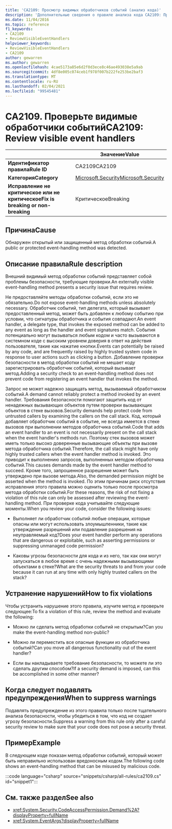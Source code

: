```yaml
---
title: 'CA2109: Просмотр видимых обработчиков событий (анализ кода)'
description: 'Дополнительные сведения о правиле анализа кода CA2109: Просмотр видимых обработчиков событий'
ms.date: 11/04/2016
ms.topic: reference
f1_keywords:
- CA2109
- ReviewVisibleEventHandlers
helpviewer_keywords:
- ReviewVisibleEventHandlers
- CA2109
author: gewarren
ms.author: gewarren
ms.openlocfilehash: 4cae5173a85e6d2f0d3ece8c46ae493038e5a9ab
ms.sourcegitcommit: 4df8e005c074ceb1f978f007b222fe253be2baf3
ms.translationtype: MT
ms.contentlocale: ru-RU
ms.lasthandoff: 02/04/2021
ms.locfileid: "99545481"
---
```

# <a name="ca2109-review-visible-event-handlers"></a><span data-ttu-id="ee042-103">CA2109. Проверьте видимые обработчики событий</span><span class="sxs-lookup"><span data-stu-id="ee042-103">CA2109: Review visible event handlers</span></span>

| | <span data-ttu-id="ee042-104">Значение</span><span class="sxs-lookup"><span data-stu-id="ee042-104">Value</span></span> |
|-|-|
| <span data-ttu-id="ee042-105">**Идентификатор правила**</span><span class="sxs-lookup"><span data-stu-id="ee042-105">**Rule ID**</span></span> |<span data-ttu-id="ee042-106">CA2109</span><span class="sxs-lookup"><span data-stu-id="ee042-106">CA2109</span></span>|
| <span data-ttu-id="ee042-107">**Категория**</span><span class="sxs-lookup"><span data-stu-id="ee042-107">**Category**</span></span> |[<span data-ttu-id="ee042-108">Microsoft.Security</span><span class="sxs-lookup"><span data-stu-id="ee042-108">Microsoft.Security</span></span>](security-warnings.md)|
| <span data-ttu-id="ee042-109">**Исправление не критическое или не критическое**</span><span class="sxs-lookup"><span data-stu-id="ee042-109">**Fix is breaking or non-breaking**</span></span> |<span data-ttu-id="ee042-110">Критическое</span><span class="sxs-lookup"><span data-stu-id="ee042-110">Breaking</span></span>|

## <a name="cause"></a><span data-ttu-id="ee042-111">Причина</span><span class="sxs-lookup"><span data-stu-id="ee042-111">Cause</span></span>

<span data-ttu-id="ee042-112">Обнаружен открытый или защищенный метод обработки событий.</span><span class="sxs-lookup"><span data-stu-id="ee042-112">A public or protected event-handling method was detected.</span></span>

## <a name="rule-description"></a><span data-ttu-id="ee042-113">Описание правила</span><span class="sxs-lookup"><span data-stu-id="ee042-113">Rule description</span></span>

<span data-ttu-id="ee042-114">Внешний видимый метод обработки событий представляет собой проблемы безопасности, требующие проверки.</span><span class="sxs-lookup"><span data-stu-id="ee042-114">An externally visible event-handling method presents a security issue that requires review.</span></span>

<span data-ttu-id="ee042-115">Не предоставляйте методы обработки событий, если это не обязательно.</span><span class="sxs-lookup"><span data-stu-id="ee042-115">Do not expose event-handling methods unless absolutely necessary.</span></span> <span data-ttu-id="ee042-116">Обработчик событий, тип делегата, который вызывает предоставленный метод, может быть добавлен к любому событию при условии, что сигнатуры обработчика и события совпадают.</span><span class="sxs-lookup"><span data-stu-id="ee042-116">An event handler, a delegate type, that invokes the exposed method can be added to any event as long as the handler and event signatures match.</span></span> <span data-ttu-id="ee042-117">События потенциально могут вызываться любым кодом и часто вызываются в системном коде с высоким уровнем доверия в ответ на действия пользователя, такие как нажатие кнопки.</span><span class="sxs-lookup"><span data-stu-id="ee042-117">Events can potentially be raised by any code, and are frequently raised by highly trusted system code in response to user actions such as clicking a button.</span></span> <span data-ttu-id="ee042-118">Добавление проверки безопасности в метод обработки событий не мешает коду зарегистрировать обработчик событий, который вызывает метод.</span><span class="sxs-lookup"><span data-stu-id="ee042-118">Adding a security check to an event-handling method does not prevent code from registering an event handler that invokes the method.</span></span>

<span data-ttu-id="ee042-119">Запрос не может надежно защищать метод, вызываемый обработчиком событий.</span><span class="sxs-lookup"><span data-stu-id="ee042-119">A demand cannot reliably protect a method invoked by an event handler.</span></span> <span data-ttu-id="ee042-120">Требования безопасности помогают защитить код от ненадежных вызывающих объектов путем проверки вызывающих объектов в стеке вызовов.</span><span class="sxs-lookup"><span data-stu-id="ee042-120">Security demands help protect code from untrusted callers by examining the callers on the call stack.</span></span> <span data-ttu-id="ee042-121">Код, который добавляет обработчик событий в событие, не всегда имеется в стеке вызовов при выполнении методов обработчика событий.</span><span class="sxs-lookup"><span data-stu-id="ee042-121">Code that adds an event handler to an event is not necessarily present on the call stack when the event handler's methods run.</span></span> <span data-ttu-id="ee042-122">Поэтому стек вызовов может иметь только высоко доверенные вызывающие объекты при вызове метода обработчика событий.</span><span class="sxs-lookup"><span data-stu-id="ee042-122">Therefore, the call stack might have only highly trusted callers when the event handler method is invoked.</span></span> <span data-ttu-id="ee042-123">Это приводит к выполнению запросов, выполненных методом обработчика событий.</span><span class="sxs-lookup"><span data-stu-id="ee042-123">This causes demands made by the event handler method to succeed.</span></span> <span data-ttu-id="ee042-124">Кроме того, запрошенное разрешение может быть утверждено при вызове метода.</span><span class="sxs-lookup"><span data-stu-id="ee042-124">Also, the demanded permission might be asserted when the method is invoked.</span></span> <span data-ttu-id="ee042-125">По этим причинам риск отсутствия исправления этого правила можно оценить только после просмотра метода обработки событий.</span><span class="sxs-lookup"><span data-stu-id="ee042-125">For these reasons, the risk of not fixing a violation of this rule can only be assessed after reviewing the event-handling method.</span></span> <span data-ttu-id="ee042-126">При проверке кода учитывайте следующие моменты.</span><span class="sxs-lookup"><span data-stu-id="ee042-126">When you review your code, consider the following issues:</span></span>

- <span data-ttu-id="ee042-127">Выполняет ли обработчик событий любые операции, которые опасны или могут использовать злоумышленники, такие как утверждение разрешений или подавление разрешения на неуправляемый код?</span><span class="sxs-lookup"><span data-stu-id="ee042-127">Does your event handler perform any operations that are dangerous or exploitable, such as asserting permissions or suppressing unmanaged code permission?</span></span>

- <span data-ttu-id="ee042-128">Каковы угрозы безопасности для кода и из него, так как они могут запускаться в любое время с очень надежными вызывающими объектами в стеке?</span><span class="sxs-lookup"><span data-stu-id="ee042-128">What are the security threats to and from your code because it can run at any time with only highly trusted callers on the stack?</span></span>

## <a name="how-to-fix-violations"></a><span data-ttu-id="ee042-129">Устранение нарушений</span><span class="sxs-lookup"><span data-stu-id="ee042-129">How to fix violations</span></span>

<span data-ttu-id="ee042-130">Чтобы устранить нарушение этого правила, изучите метод и проверьте следующее:</span><span class="sxs-lookup"><span data-stu-id="ee042-130">To fix a violation of this rule, review the method and evaluate the following:</span></span>

- <span data-ttu-id="ee042-131">Можно ли сделать метод обработки событий не открытым?</span><span class="sxs-lookup"><span data-stu-id="ee042-131">Can you make the event-handling method non-public?</span></span>

- <span data-ttu-id="ee042-132">Можно ли переместить все опасные функции из обработчика событий?</span><span class="sxs-lookup"><span data-stu-id="ee042-132">Can you move all dangerous functionality out of the event handler?</span></span>

- <span data-ttu-id="ee042-133">Если вы накладываете требование безопасности, то можете ли это сделать другим способом?</span><span class="sxs-lookup"><span data-stu-id="ee042-133">If a security demand is imposed, can this be accomplished in some other manner?</span></span>

## <a name="when-to-suppress-warnings"></a><span data-ttu-id="ee042-134">Когда следует подавлять предупреждения</span><span class="sxs-lookup"><span data-stu-id="ee042-134">When to suppress warnings</span></span>

<span data-ttu-id="ee042-135">Подавлять предупреждение из этого правила только после тщательного анализа безопасности, чтобы убедиться в том, что код не создает угрозу безопасности.</span><span class="sxs-lookup"><span data-stu-id="ee042-135">Suppress a warning from this rule only after a careful security review to make sure that your code does not pose a security threat.</span></span>

## <a name="example"></a><span data-ttu-id="ee042-136">Пример</span><span class="sxs-lookup"><span data-stu-id="ee042-136">Example</span></span>

<span data-ttu-id="ee042-137">В следующем коде показан метод обработки событий, который может быть неправильно использован вредоносным кодом.</span><span class="sxs-lookup"><span data-stu-id="ee042-137">The following code shows an event-handling method that can be misused by malicious code.</span></span>

:::code language="csharp" source="snippets/csharp/all-rules/ca2109.cs" id="snippet1":::

## <a name="see-also"></a><span data-ttu-id="ee042-138">См. также раздел</span><span class="sxs-lookup"><span data-stu-id="ee042-138">See also</span></span>

- <xref:System.Security.CodeAccessPermission.Demand%2A?displayProperty=fullName>
- <xref:System.EventArgs?displayProperty=fullName>
